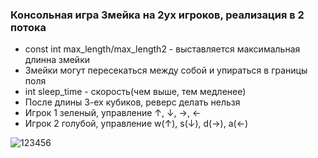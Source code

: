 ### Консольная игра Змейка на 2ух игроков, реализация в 2 потока				
 - const int max_length/max_length2 - выставляется максимальная длинна змейки 
- Змейки могут пересекаться между собой и упираться в границы поля 
 -  int sleep_time - скорость(чем выше, тем медленее) 
  - После длины 3-ех кубиков, реверс делать нельзя 
 - Игрок 1 зеленый, управление  ↑, ↓, ->, <- 
 - Игрок 2 голубой, управление  w(↑), s(↓), d(->), a(<-)

   
![123456](https://github.com/user-attachments/assets/e2ff6f70-d055-4ae2-9f69-33f09cd82b1d)
